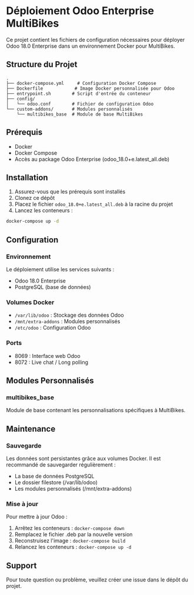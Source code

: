 # Déploiement Odoo Enterprise MultiBikes

Ce projet contient les fichiers de configuration nécessaires pour déployer Odoo 18.0 Enterprise dans un environnement Docker pour MultiBikes.

## Structure du Projet

```
.
├── docker-compose.yml     # Configuration Docker Compose
├── Dockerfile            # Image Docker personnalisée pour Odoo
├── entrypoint.sh        # Script d'entrée du conteneur
├── config/
│   └── odoo.conf        # Fichier de configuration Odoo
└── custom-addons/       # Modules personnalisés
    └── multibikes_base  # Module de base MultiBikes
```

## Prérequis

- Docker
- Docker Compose
- Accès au package Odoo Enterprise (odoo_18.0+e.latest_all.deb)

## Installation

1. Assurez-vous que les prérequis sont installés
2. Clonez ce dépôt
3. Placez le fichier `odoo_18.0+e.latest_all.deb` à la racine du projet
4. Lancez les conteneurs :

```bash
docker-compose up -d
```

## Configuration

### Environnement

Le déploiement utilise les services suivants :
- Odoo 18.0 Enterprise
- PostgreSQL (base de données)

### Volumes Docker

- `/var/lib/odoo` : Stockage des données Odoo
- `/mnt/extra-addons` : Modules personnalisés
- `/etc/odoo` : Configuration Odoo

### Ports

- 8069 : Interface web Odoo
- 8072 : Live chat / Long polling

## Modules Personnalisés

### multibikes_base

Module de base contenant les personnalisations spécifiques à MultiBikes.

## Maintenance

### Sauvegarde

Les données sont persistantes grâce aux volumes Docker. Il est recommandé de sauvegarder régulièrement :
- La base de données PostgreSQL
- Le dossier filestore (/var/lib/odoo)
- Les modules personnalisés (/mnt/extra-addons)

### Mise à jour

Pour mettre à jour Odoo :

1. Arrêtez les conteneurs : `docker-compose down`
2. Remplacez le fichier .deb par la nouvelle version
3. Reconstruisez l'image : `docker-compose build`
4. Relancez les conteneurs : `docker-compose up -d`

## Support

Pour toute question ou problème, veuillez créer une issue dans le dépôt du projet.